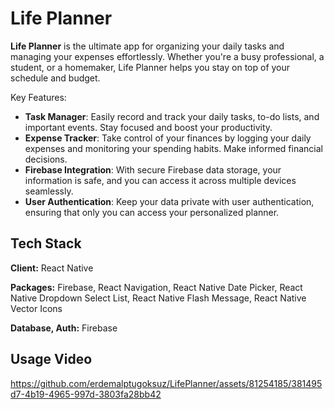 # Life Planner

**Life Planner** is the ultimate app for organizing your daily tasks and managing your expenses effortlessly. Whether you're a busy professional, a student, or a homemaker, Life Planner helps you stay on top of your schedule and budget.

Key Features:

- **Task Manager**: Easily record and track your daily tasks, to-do lists, and important events. Stay focused and boost your productivity.
- **Expense Tracker**: Take control of your finances by logging your daily expenses and monitoring your spending habits. Make informed financial decisions.
- **Firebase Integration**: With secure Firebase data storage, your information is safe, and you can access it across multiple devices seamlessly.
- **User Authentication**: Keep your data private with user authentication, ensuring that only you can access your personalized planner.

## Tech Stack

**Client:** React Native

**Packages:** Firebase, React Navigation, React Native Date Picker, React Native Dropdown Select List, React Native Flash Message, React Native Vector Icons

**Database, Auth:** Firebase

## Usage Video

https://github.com/erdemalptugoksuz/LifePlanner/assets/81254185/381495d7-4b19-4965-997d-3803fa28bb42
